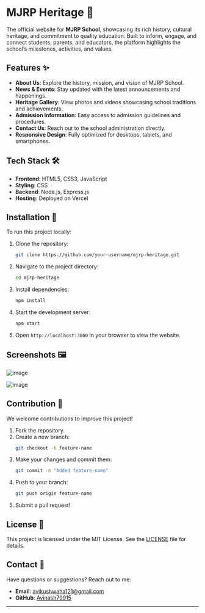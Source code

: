 # MJRP Heritage 🏫  
The official website for **MJRP School**, showcasing its rich history, cultural heritage, and commitment to quality education. Built to inform, engage, and connect students, parents, and educators, the platform highlights the school’s milestones, activities, and values.  

## Features ✨  
- **About Us**: Explore the history, mission, and vision of MJRP School.  
- **News & Events**: Stay updated with the latest announcements and happenings.  
- **Heritage Gallery**: View photos and videos showcasing school traditions and achievements.  
- **Admission Information**: Easy access to admission guidelines and procedures.  
- **Contact Us**: Reach out to the school administration directly.  
- **Responsive Design**: Fully optimized for desktops, tablets, and smartphones.  

## Tech Stack 🛠️  
- **Frontend**: HTML5, CSS3, JavaScript  
- **Styling**:  CSS  
- **Backend**: Node.js, Express.js 
- **Hosting**: Deployed on Vercel   

## Installation 🔧  
To run this project locally:  
1. Clone the repository:  
   ```bash  
   git clone https://github.com/your-username/mjrp-heritage.git  
   ```  
2. Navigate to the project directory:  
   ```bash  
   cd mjrp-heritage  
   ```  
3. Install dependencies:  
   ```bash  
   npm install  
   ```  
4. Start the development server:  
   ```bash  
   npm start  
   ```  
5. Open `http://localhost:3000` in your browser to view the website.  

## Screenshots 🖼️  
![image](https://github.com/user-attachments/assets/e2f002f0-e16a-48ab-bf96-e8f57cb0dc82)

![image](https://github.com/user-attachments/assets/f262e296-fe8d-487c-8c94-74fcea044cb9)


## Contribution 🤝  
We welcome contributions to improve this project!  
1. Fork the repository.  
2. Create a new branch:  
   ```bash  
   git checkout -b feature-name  
   ```  
3. Make your changes and commit them:  
   ```bash  
   git commit -m "Added feature-name"  
   ```  
4. Push to your branch:  
   ```bash  
   git push origin feature-name  
   ```  
5. Submit a pull request!  

## License 📜  
This project is licensed under the MIT License. See the [LICENSE](./LICENSE) file for details.  

## Contact 📧  
Have questions or suggestions? Reach out to me:  
- **Email**: avikushwaha121@gmail.com  
- **GitHub**: [Avinash79915](https://github.com/Avinash79915)  

---  
